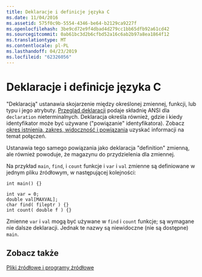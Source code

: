 ```yaml
---
title: Deklaracje i definicje języka C
ms.date: 11/04/2016
ms.assetid: 575f0c9b-5554-4346-be64-b2129ca9227f
ms.openlocfilehash: 3be9cd72e9f4dbad4d279cc1bb65dfb92a61cd42
ms.sourcegitcommit: 0ab61bc3d2b6cfbd52a16c6ab2b97a8ea1864f12
ms.translationtype: MT
ms.contentlocale: pl-PL
ms.lasthandoff: 04/23/2019
ms.locfileid: "62326056"
---
```

# <a name="c-declarations-and-definitions"></a>Deklaracje i definicje języka C

"Deklaracją" ustanawia skojarzenie między określonej zmiennej, funkcji, lub typu i jego atrybuty. [Przegląd deklaracji](../c-language/overview-of-declarations.md) podaje składnię ANSI dla `declaration` nieterminalnych. Deklaracja określa również, gdzie i kiedy identyfikator może być używane ("powiązanie" identyfikatora). Zobacz [okres istnienia, zakres, widoczność i powiązania](../c-language/lifetime-scope-visibility-and-linkage.md) uzyskać informacji na temat połączeń.

Ustanawia tego samego powiązania jako deklaracja "definition" zmienną, ale również powoduje, że magazynu do przydzielenia dla zmiennej.

Na przykład `main`, `find`, i `count` funkcje i `var` i `val` zmienne są definiowane w jednym pliku źródłowym, w następującej kolejności:

```
int main() {}

int var = 0;
double val[MAXVAL];
char find( fileptr ) {}
int count( double f ) {}
```

Zmienne `var` i `val` mogą być używane w `find` i `count` funkcje; są wymagane nie dalsze deklaracji. Jednak te nazwy są niewidoczne (nie są dostępne) `main`.

## <a name="see-also"></a>Zobacz także

[Pliki źródłowe i programy źródłowe](../c-language/source-files-and-source-programs.md)
